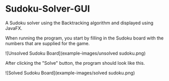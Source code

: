 # Sudoku-Solver-GUI
A Sudoku solver using the Backtracking algorithm and displayed using JavaFX.

When running the program, you start by filling in the Sudoku board with the numbers that are supplied for the game.

![Unsolved Sudoku Board](example-images/unsolved sudoku.png)

After clicking the "Solve" button, the program should look like this.

![Solved Sudoku Board](example-images/solved sudoku.png)
